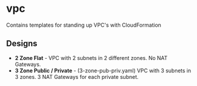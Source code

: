 # vpc

Contains templates for standing up VPC's with CloudFormation

## Designs

* **2 Zone Flat** - VPC with 2 subnets in 2 different zones. No NAT Gateways.
* **3 Zone Public / Private** - (3-zone-pub-priv.yaml) VPC with 3 subnets in 3 zones. 3 NAT Gateways for each private subnet.